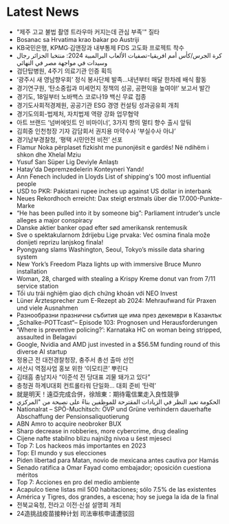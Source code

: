 # Latest News
-  "제주 고교 불법 촬영 트라우마 커지는데 관심 부족'" 질타
-  Bosanac sa Hrvatima krao bakar po Austriji
-  KB국민은행, KPMG·김앤장과 내부통제 FDS 고도화 프로젝트 착수
-  كرة الجرس/كأس أمم افريقيا-تصفيات الألعاب البرالمبية 2024: منتخبا الجزائر رجال وسيدات في مواجهة مصر في النهائي
-  검단탑병원, 4주기 의료기관 인증 획득
-  ‘광주시 새 영남향우회’ 정식 봉사단체 발족…내년부터 매달 한차례 배식 활동
-  경기연구원, ‘탄소중립과 미세먼지 정책의 성공, 공편익을 높여야!’ 보고서 발간
-  경기도, 18일부터 노바백스 코로나19 백신 무료 접종
-  경기도사회적경제원, 공공기관 ESG 경영 컨설팅 성과공유회 개최
-  경기도의회-법제처, 자치법제 역량 강화 업무협약
-  아트 브랜드 ‘넘버에잇트 인 비마이너’, 3가지 향의 멀티 향수 출시 앞둬
-  김희중 인천청장 기자 감담회서 권지용 마약수사 ‘부실수사 아냐’
-  경기남부경찰청, ‘평택 시민안전 비전’ 선포
-  Flamur Noka përplaset fizkisht me punonjësit e gardës! Në ndihëm i shkon dhe Xhelal Mziu
-  Yusuf Sarı Süper Lig Deviyle Anlaştı
-  Hatay'da Depremzedelerin Konteyneri Yandı!
-  Ann Fenech included in Lloyds List of shipping's 100 most influential people
-  USD to PKR: Pakistani rupee inches up against US dollar in interbank
-  Neues Rekordhoch erreicht: Dax steigt erstmals über die 17.000-Punkte-Marke
-  “He has been pulled into it by someone big”: Parliament intruder’s uncle alleges a major conspiracy
-  Danske aktier banker opad efter sød amerikansk rentemusik
-  Sve o spektakularnom ždrijebu Lige prvaka: Već osmina finala može donijeti reprizu lanjskog finala!
-  Pyongyang slams Washington, Seoul, Tokyo’s missile data sharing system
-  New York’s Freedom Plaza lights up with immersive Bruce Munro installation
-  Woman, 28, charged with stealing a Krispy Kreme donut van from 7/11 service station
-  Tối ưu trải nghiệm giao dịch chứng khoán với NEO Invest
-  Lüner Ärztesprecher zum E-Rezept ab 2024: Mehraufwand für Praxen und viele Ausnahmen
-  Разнообразни празнични събития ще има през декември в Казанлък
-  „Schalke-POTTcast“– Episode 103: Prognosen und Herausforderungen
-  ‘Where is preventive policing?’: Karnataka HC on woman being stripped, assaulted in Belagavi
-  Google, Nvidia and AMD just invested in a $56.5M funding round of this diverse AI startup
-  정용근 전 대전경찰청장, 충주서 총선 출마 선언
-  서산시 역점사업 홍보 위한 ‘이모티콘’ 뿌린다
-  김태흠 충남지사 “이준석 전 당대표 괴물 돼가고 있다”
-  충청권 하계U대회 컨트롤타워 단일화… 대회 준비 ‘탄력’
-  就是明天！遠亞完成合併，徐旭東：期待電信業走入良性競爭
-  الحكومة تعيد النظر في الزيادات المقترحة للموظفين بناءً على نصيحة من "المركزي
-  Nationalrat – SPÖ-Muchitsch: ÖVP und Grüne verhindern dauerhafte Abschaffung der Pensionsaliquotierung
-  ABN Amro to acquire neobroker BUX
-  Sharp decrease in robberies, more cybercrime, drug dealing
-  Cijene nafte stabilno blizu najnižg nivoa u šest mjeseci
-  Top 7: Los hackeos más importantes en 2023
-  Top: El mundo y sus elecciones
-  Piden libertad para Matan, novio de mexicana antes cautiva por Hamás
-  Senado ratifica a Omar Fayad como embajador; oposición cuestiona méritos
-  Top 7: Acciones en pro del medio ambiente
-  Acapulco tiene listas mil 500 habitaciones; sólo 7.5% de las existentes
-  América y Tigres, dos grandes, a escena; hoy se juega la ida de la final
-  전북교육청, 전라고 이전·신설 설명회 개최
-  24造挑战疫苗接种计划 司法审核申请遭驳回
